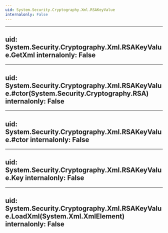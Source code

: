 ```yaml
---
uid: System.Security.Cryptography.Xml.RSAKeyValue
internalonly: False
---
```


---
uid: System.Security.Cryptography.Xml.RSAKeyValue.GetXml
internalonly: False
---

---
uid: System.Security.Cryptography.Xml.RSAKeyValue.#ctor(System.Security.Cryptography.RSA)
internalonly: False
---

---
uid: System.Security.Cryptography.Xml.RSAKeyValue.#ctor
internalonly: False
---

---
uid: System.Security.Cryptography.Xml.RSAKeyValue.Key
internalonly: False
---

---
uid: System.Security.Cryptography.Xml.RSAKeyValue.LoadXml(System.Xml.XmlElement)
internalonly: False
---
